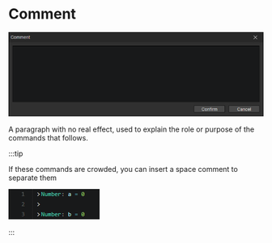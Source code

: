 # Comment

![](img/comment-1.png)

A paragraph with no real effect, used to explain the role or purpose of the commands that follows.

:::tip

If these commands are crowded, you can insert a space comment to separate them

![](img/comment-2.png)

:::